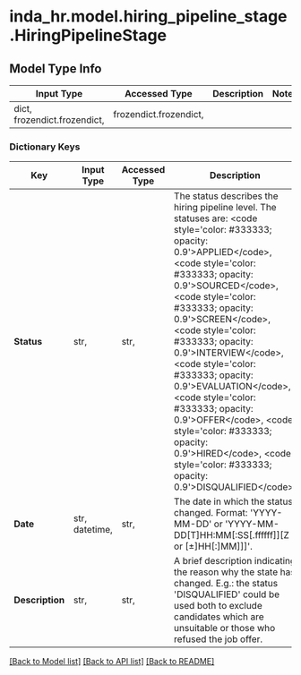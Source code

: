 # inda_hr.model.hiring_pipeline_stage.HiringPipelineStage

## Model Type Info
Input Type | Accessed Type | Description | Notes
------------ | ------------- | ------------- | -------------
dict, frozendict.frozendict,  | frozendict.frozendict,  |  | 

### Dictionary Keys
Key | Input Type | Accessed Type | Description | Notes
------------ | ------------- | ------------- | ------------- | -------------
**Status** | str,  | str,  | The status describes the hiring pipeline level. The statuses are: &lt;code style&#x3D;&#x27;color: #333333; opacity: 0.9&#x27;&gt;APPLIED&lt;/code&gt;, &lt;code style&#x3D;&#x27;color: #333333; opacity: 0.9&#x27;&gt;SOURCED&lt;/code&gt;, &lt;code style&#x3D;&#x27;color: #333333; opacity: 0.9&#x27;&gt;SCREEN&lt;/code&gt;, &lt;code style&#x3D;&#x27;color: #333333; opacity: 0.9&#x27;&gt;INTERVIEW&lt;/code&gt;, &lt;code style&#x3D;&#x27;color: #333333; opacity: 0.9&#x27;&gt;EVALUATION&lt;/code&gt;, &lt;code style&#x3D;&#x27;color: #333333; opacity: 0.9&#x27;&gt;OFFER&lt;/code&gt;, &lt;code style&#x3D;&#x27;color: #333333; opacity: 0.9&#x27;&gt;HIRED&lt;/code&gt;, &lt;code style&#x3D;&#x27;color: #333333; opacity: 0.9&#x27;&gt;DISQUALIFIED&lt;/code&gt;. | must be one of ["APPLIED", "SOURCED", "SCREEN", "INTERVIEW", "EVALUATION", "OFFER", "HIRED", "DISQUALIFIED", ] 
**Date** | str, datetime,  | str,  | The date in which the status changed. Format: &#x27;YYYY-MM-DD&#x27; or &#x27;YYYY-MM-DD[T]HH:MM[:SS[.ffffff]][Z or [±]HH[:]MM]]]&#x27;. | value must conform to RFC-3339 date-time
**Description** | str,  | str,  | A brief description indicating the reason why the state has changed. E.g.: the status &#x27;DISQUALIFIED&#x27; could be used both to exclude candidates which are unsuitable or those who refused the job offer. | [optional] 

[[Back to Model list]](../../README.md#documentation-for-models) [[Back to API list]](../../README.md#documentation-for-api-endpoints) [[Back to README]](../../README.md)

